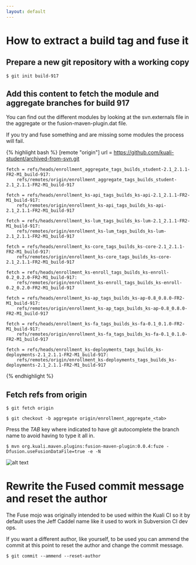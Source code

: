 ```yaml
---
layout: default
---
```


# How to extract a build tag and fuse it

## Prepare a new git repository with a working copy

``` $ git init build-917 ```

## Add this content to fetch the module and aggregate branches for build 917

You can find out the different modules by looking at the svn.externals file in the aggregate or the fusion-maven-plugin.dat file.

If you try and fuse something and are missing some modules the process will fail.

{% highlight bash %}
[remote "origin"]
	url = https://github.com/kuali-student/archived-from-svn.git

	fetch = refs/heads/enrollment_aggregate_tags_builds_student-2.1_2.1.1-FR2-M1_build-917:
		refs/remotes/origin/enrollment_aggregate_tags_builds_student-2.1_2.1.1-FR2-M1_build-917

	fetch = refs/heads/enrollment_ks-api_tags_builds_ks-api-2.1_2.1.1-FR2-M1_build-917:
		refs/remotes/origin/enrollment_ks-api_tags_builds_ks-api-2.1_2.1.1-FR2-M1_build-917

	fetch = refs/heads/enrollment_ks-lum_tags_builds_ks-lum-2.1_2.1.1-FR2-M1_build-917:
		refs/remotes/origin/enrollment_ks-lum_tags_builds_ks-lum-2.1_2.1.1-FR2-M1_build-917

	fetch = refs/heads/enrollment_ks-core_tags_builds_ks-core-2.1_2.1.1-FR2-M1_build-917:
		refs/remotes/origin/enrollment_ks-core_tags_builds_ks-core-2.1_2.1.1-FR2-M1_build-917

	fetch = refs/heads/enrollment_ks-enroll_tags_builds_ks-enroll-0.2_0.2.0-FR2-M1_build-917:
		refs/remotes/origin/enrollment_ks-enroll_tags_builds_ks-enroll-0.2_0.2.0-FR2-M1_build-917

	fetch = refs/heads/enrollment_ks-ap_tags_builds_ks-ap-0.8_0.8.0-FR2-M1_build-917:
		refs/remotes/origin/enrollment_ks-ap_tags_builds_ks-ap-0.8_0.8.0-FR2-M1_build-917

	fetch = refs/heads/enrollment_ks-fa_tags_builds_ks-fa-0.1_0.1.0-FR2-M1_build-917:
		refs/remotes/origin/enrollment_ks-fa_tags_builds_ks-fa-0.1_0.1.0-FR2-M1_build-917

	fetch = refs/heads/enrollment_ks-deployments_tags_builds_ks-deployments-2.1_2.1.1-FR2-M1_build-917:
		refs/remotes/origin/enrollment_ks-deployments_tags_builds_ks-deployments-2.1_2.1.1-FR2-M1_build-917

{% endhighlight %}


## Fetch refs from origin

``` $ git fetch origin ```

``` $ git checkout -b aggregate origin/enrollment_aggregate_<tab> ```

Press the *TAB* key where indicated to have git autocomplete the branch name to avoid having to type it all in.

``` $ mvn org.kuali.maven.plugins:fusion-maven-plugin:0.0.4:fuze -Dfusion.useFusionDataFile=true -e -N ```

![alt text](images/fuse-build-917.png)

# Rewrite the Fused commit message and reset the author

The Fuse mojo was originally intended to be used within the Kuali CI so it by default uses the Jeff Caddel name like it used to work in Subversion CI dev ops.

If you want a different author, like yourself, to be used you can ammend the commit at this point to reset the author and change the commit message.

``` $ git commit --ammend --reset-author ```

